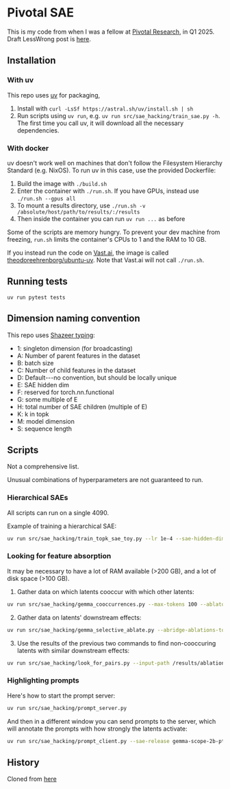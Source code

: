 # Pivotal SAE

This is my code
from when I was a fellow at [Pivotal Research](https://www.pivotal-research.org/),
in Q1 2025.
Draft LessWrong post is
[here](https://docs.google.com/document/d/13CzUE_NEe3XFLxCDx4L-BDk90nw3D_2uf7cs5zY7Pxo/edit?tab=t.5owtaf4w9s2w).

## Installation

### With uv

This repo uses [uv](https://github.com/astral-sh/uv) for packaging,

1. Install with `curl -LsSf https://astral.sh/uv/install.sh | sh`
1. Run scripts using `uv run`, e.g. `uv run src/sae_hacking/train_sae.py -h`.
   The first time you call uv, it will download all the necessary dependencies.

### With docker

uv doesn't work well on machines that don't follow the Filesystem Hierarchy Standard (e.g. NixOS).
To run uv in this case, use the provided Dockerfile:

1. Build the image with `./build.sh`
1. Enter the container with `./run.sh`. If you have GPUs, instead use `./run.sh --gpus all`
1. To mount a results directory, use `./run.sh -v /absolute/host/path/to/results/:/results`
1. Then inside the container you can run `uv run ...` as before

Some of the scripts are memory hungry.
To prevent your dev machine from freezing,
`run.sh` limits the container's CPUs to 1 and the RAM to 10 GB.

If you instead run the code on [Vast.ai](https://vast.ai),
the image is called
[theodoreehrenborg/ubuntu-uv](https://hub.docker.com/r/theodoreehrenborg/ubuntu-uv). Note that Vast.ai will not call `./run.sh`.

## Running tests

`uv run pytest tests`

## Dimension naming convention

This repo uses
[Shazeer typing](https://www.kolaayonrinde.com/blog/2025/01/01/shazeer-typing.html):

- 1: singleton dimension (for broadcasting)
- A: Number of parent features in the dataset
- B: batch size
- C: Number of child features in the dataset
- D: Default---no convention, but should be locally unique
- E: SAE hidden dim
- F: reserved for torch.nn.functional
- G: some multiple of E
- H: total number of SAE children (multiple of E)
- K: k in topk
- M: model dimension
- S: sequence length

## Scripts

Not a comprehensive list.

Unusual combinations of hyperparameters are not guaranteed to run.

### Hierarchical SAEs

All scripts can run on a single 4090.

Example of training a hierarchical SAE:

```bash
uv run src/sae_hacking/train_topk_sae_toy.py --lr 1e-4 --sae-hidden-dim 30 --dataset-num-features 30 --batch-size 100 --cuda --hierarchical --perturbation_size 0.4 --model-dim 50
```

### Looking for feature absorption

It may be necessary to have a lot of RAM available
(>200 GB), and a lot of disk space (>100 GB).

1. Gather data on which latents cooccur with which other latents:

```bash
uv run src/sae_hacking/gemma_cooccurrences.py --max-tokens 100 --ablator-sae-release gemma-scope-2b-pt-mlp-canonical --n-prompts 2000000 --save-frequency 30000 --dataset-id monology/pile-uncopyrighted --batch-size 5
```

2. Gather data on latents' downstream effects:

```bash
uv run src/sae_hacking/gemma_selective_ablate.py --abridge-ablations-to 100 --max-tokens 100 --ablator-sae-release gemma-scope-2b-pt-mlp-canonical --reader-sae-release gemma-scope-2b-pt-res-canonical --n-prompts 1000000 --save-frequency 10000 --dataset-id monology/pile-uncopyrighted --selected-features 3000 9000 15000 21000 27000 33000 39000 45000 51000 57000 63000 --batch-size 5
```

3. Use the results of the previous two commands
   to find non-cooccuring latents with similar downstream effects:

```bash
uv run src/sae_hacking/look_for_pairs.py --input-path /results/ablations.safetensors.zst --ablator-sae-neuronpedia-id gemma-2-2b/20-gemmascope-mlp-65k --cosine-sim-threshold -0.2 --cooccurrence-path /results/cooccurrences.safetensors --skip-torch-sign --just-these 15000
```

### Highlighting prompts

Here's how to start the prompt server:

```bash
uv run src/sae_hacking/prompt_server.py
```

And then in a different window you can send prompts to the server,
which will annotate the prompts with how strongly the latents activate:

```bash
uv run src/sae_hacking/prompt_client.py --sae-release gemma-scope-2b-pt-mlp-canonical --sae-id layer_20/width_65k/canonical --prompt "testing 1 2 3" --output-dir /results/prompts --feature-idx 1000
```

## History

Cloned from [here](https://github.com/TheodoreEhrenborg/tiny_stories_sae)
